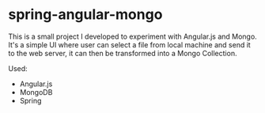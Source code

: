 # spring-angular-mongo
This is a small project I developed to experiment with Angular.js and Mongo. It's a simple UI where user can select a file from local machine and send it to the web server, it can then be transformed into a Mongo Collection.

Used:
- Angular.js
- MongoDB
- Spring

